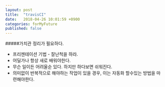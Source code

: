 ```yaml
---
layout: post
title:  "travisCI"
date:   2018-04-26 10:01:59 +0900
categories: forMyFuture
published: false
---
```



#####가치관 정리가 필요하다.
* 프리젠테이션 기법 - 잘난척을 하라.
* 어딜가나 항상 새로 배워야한다.
* 무슨 일이든 어려울순 있다. 하지만 하다보면 쉬워진다.
* 의미없이 반복적으로 해야하는 작업이 있을 경우, 이는 자동화 할수있는 방법을 마련해야한다.
